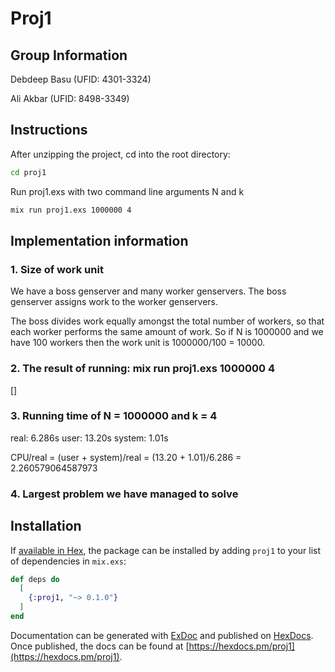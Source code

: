 # Proj1

## Group Information

Debdeep Basu (UFID: 4301-3324)

Ali Akbar (UFID: 8498-3349)

## Instructions

After unzipping the project, cd into the root directory:

```bash
cd proj1
```

Run proj1.exs with two command line arguments N and k

```bash
mix run proj1.exs 1000000 4
```

## Implementation information

### 1. Size of work unit

We have a boss genserver and many worker genservers. The boss genserver assigns work to the worker genservers.

The boss divides work equally amongst the total number of workers, so that each worker performs the same amount of work. So if N is 1000000 and we have 100 workers then the work unit is 1000000/100 = 10000.

### 2. The result of running: mix run proj1.exs 1000000 4

[]

### 3. Running time of N = 1000000 and k = 4

real: 6.286s
user: 13.20s
system: 1.01s

CPU/real = (user + system)/real = (13.20 + 1.01)/6.286 = 2.260579064587973

### 4. Largest problem we have managed to solve


## Installation

If [available in Hex](https://hex.pm/docs/publish), the package can be installed
by adding `proj1` to your list of dependencies in `mix.exs`:

```elixir
def deps do
  [
    {:proj1, "~> 0.1.0"}
  ]
end
```

Documentation can be generated with [ExDoc](https://github.com/elixir-lang/ex_doc)
and published on [HexDocs](https://hexdocs.pm). Once published, the docs can
be found at [https://hexdocs.pm/proj1](https://hexdocs.pm/proj1).

